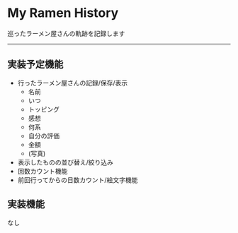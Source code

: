 # My Ramen History
巡ったラーメン屋さんの軌跡を記録します

---
## 実装予定機能

- 行ったラーメン屋さんの記録/保存/表示
  - 名前
  - いつ
  - トッピング
  - 感想
  - 何系
  - 自分の評価
  - 金額
  - (写真)
- 表示したものの並び替え/絞り込み
- 回数カウント機能
- 前回行ってからの日数カウント/絵文字機能

## 実装機能

なし